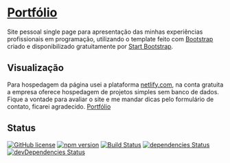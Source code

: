 # [Portfólio](https://startbootstrap.com/template-overviews/resume/)

Site pessoal single page para apresentação das minhas experiências profissionais em programação, utilizando o template feito com [Bootstrap](http://getbootstrap.com/) criado e disponibilizado gratuitamente por [Start Bootstrap](http://startbootstrap.com/).

## Visualização

Para hospedagem da página usei a plataforma [netlify.com](https://www.netlify.com/), na conta gratuita a empresa oferece hospedagem de projetos simples sem banco de dados. Fique a vontade para avaliar o site e me mandar dicas pelo formulário de contato, ficarei agradecido. 
[Portfólio](https://palmeriojulio.netlify.com/)
 
## Status

[![GitHub license](https://img.shields.io/badge/license-MIT-blue.svg)](https://raw.githubusercontent.com/BlackrockDigital/startbootstrap-resume/master/LICENSE)
[![npm version](https://img.shields.io/npm/v/startbootstrap-resume.svg)](https://www.npmjs.com/package/startbootstrap-resume)
[![Build Status](https://travis-ci.org/BlackrockDigital/startbootstrap-resume.svg?branch=master)](https://travis-ci.org/BlackrockDigital/startbootstrap-resume)
[![dependencies Status](https://david-dm.org/BlackrockDigital/startbootstrap-resume/status.svg)](https://david-dm.org/BlackrockDigital/startbootstrap-resume)
[![devDependencies Status](https://david-dm.org/BlackrockDigital/startbootstrap-resume/dev-status.svg)](https://david-dm.org/BlackrockDigital/startbootstrap-resume?type=dev)
